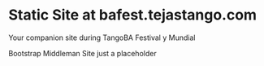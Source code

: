 # Static Site at bafest.tejastango.com

Your companion site during TangoBA Festival y Mundial

Bootstrap Middleman Site
just a placeholder

